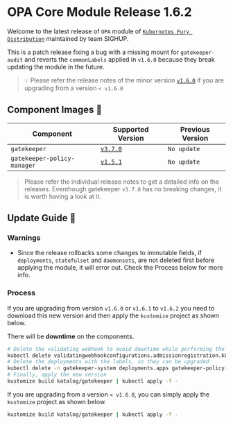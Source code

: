 # OPA Core Module Release 1.6.2

Welcome to the latest release of `OPA` module of [`Kubernetes Fury
Distribution`](https://github.com/sighupio/fury-distribution) maintained by team
SIGHUP.

This is a patch release fixing a bug with a missing mount for `gatekeeper-audit` and reverts the `commonLabels` applied in `v1.6.0` because they break updating the module in the future.

> 💡 Please refer the release notes of the minor version
> [`v1.6.0`](https://github.com/sighupio/fury-kubernetes-opa/releases/tag/v1.6.0)
> if you are upgrading from a version `< v1.6.0`

## Component Images 🚢

| Component                   | Supported Version                                                                     | Previous Version |
|-----------------------------|---------------------------------------------------------------------------------------|------------------|
| `gatekeeper`                | [`v3.7.0`](https://github.com/open-policy-agent/gatekeeper/releases/tag/v3.7.0)       | `No update`      |
| `gatekeeper-policy-manager` | [`v1.5.1`](https://github.com/sighupio/gatekeeper-policy-manager/releases/tag/v0.5.1) | `No update`      |

> Please refer the individual release notes to get a detailed info on the
> releases. Eventhough gatekeeper `v3.7.0` has no breaking changes, it is worth having a look at it.

## Update Guide 🦮

### Warnings

- Since the release rollbacks some changes to immutable fields, if `deployments`, `statefulset` and `daemonsets`, are not deleted first before applying the module, it will error out. Check the Process below for more info.

### Process

If you are upgrading from version `v1.6.0` or `v1.6.1` to `v1.6.2` you need to download this new version and then apply the `kustomize` project as shown below.

There will be **downtime** on the components.

```bash
# Delete the validating webhook to avoid downtime while performing the upgrade
kubectl delete validatingwebhookconfigurations.admissionregistration.k8s.io gatekeeper-validating-webhook-configuration
# Delete the deployments with the labels, so they can be upgraded
kubectl delete -n gatekeeper-system deployments.apps gatekeeper-policy-manager gatekeeper-audit gatekeeper-controller-manager
# Finally, apply the new version
kustomize build katalog/gatekeeper | kubectl apply -f -

 ```

If you are upgrading from a version `< v1.6.0`, you can simply apply the `kustomize` project as shown below.

```bash
kustomize build katalog/gatekeeper | kubectl apply -f -
```

